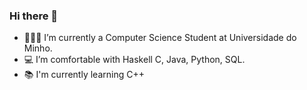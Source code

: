 ### Hi there 👋

- 👨🏼‍🎓 I’m currently a Computer Science Student at Universidade do Minho.
- 💻 I’m comfortable with Haskell C, Java, Python, SQL.
- 📚 I'm currently learning C++
